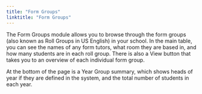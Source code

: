 ```yaml
---
title: "Form Groups"
linktitle: "Form Groups"
---
```

The Form Groups module allows you to browse through the form groups (also known as Roll Groups in US English) in your school. In the main table, you can see the names of any form tutors, what room they are based in, and how many students are in each roll group. There is also a View button that takes you to an overview of each individual form group.

At the bottom of the page is a Year Group summary, which shows heads of year if they are defined in the system, and the total number of students in each year.
